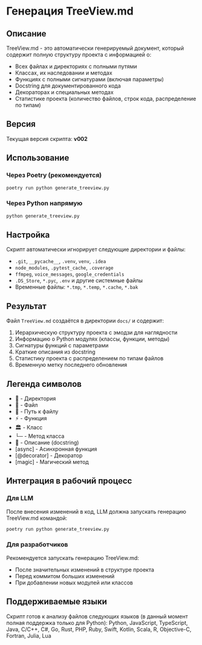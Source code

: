# Генерация TreeView.md

## Описание
TreeView.md - это автоматически генерируемый документ, который содержит полную структуру проекта с информацией о:
- Всех файлах и директориях с полными путями
- Классах, их наследовании и методах
- Функциях с полными сигнатурами (включая параметры)
- Docstring для документированного кода
- Декораторах и специальных методах
- Статистике проекта (количество файлов, строк кода, распределение по типам)

## Версия
Текущая версия скрипта: **v002**

## Использование

### Через Poetry (рекомендуется)
```bash
poetry run python generate_treeview.py
```

### Через Python напрямую
```bash
python generate_treeview.py
```

## Настройка

Скрипт автоматически игнорирует следующие директории и файлы:
- `.git`, `__pycache__`, `.venv`, `venv`, `.idea`
- `node_modules`, `.pytest_cache`, `.coverage`
- `ffmpeg`, `voice_messages`, `google_credentials`
- `.DS_Store`, `*.pyc`, `.env` и другие системные файлы
- Временные файлы: `*.tmp`, `*.temp`, `*.cache`, `*.bak`

## Результат

Файл `TreeView.md` создаётся в директории `docs/` и содержит:
1. Иерархическую структуру проекта с эмодзи для наглядности
2. Информацию о Python модулях (классы, функции, методы)
3. Сигнатуры функций с параметрами
4. Краткие описания из docstring
5. Статистику проекта с распределением по типам файлов
6. Временную метку последнего обновления

## Легенда символов

- 📁 - Директория
- 📄 - Файл
- 📍 - Путь к файлу
- ⚡ - Функция
- 🏛️ - Класс
- └─ - Метод класса
- 📝 - Описание (docstring)
- [async] - Асинхронная функция
- [@decorator] - Декоратор
- [magic] - Магический метод

## Интеграция в рабочий процесс

### Для LLM
После внесения изменений в код, LLM должна запускать генерацию TreeView.md командой:
```bash
poetry run python generate_treeview.py
```

### Для разработчиков
Рекомендуется запускать генерацию TreeView.md:
- После значительных изменений в структуре проекта
- Перед коммитом больших изменений
- При добавлении новых модулей или классов

## Поддерживаемые языки

Скрипт готов к анализу файлов следующих языков (в данный момент полная поддержка только для Python):
Python, JavaScript, TypeScript, Java, C/C++, C#, Go, Rust, PHP, Ruby, Swift, Kotlin, Scala, R, Objective-C, Fortran, Julia, Lua
